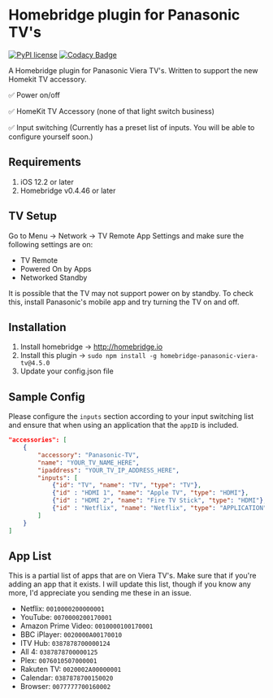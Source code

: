# Homebridge plugin for Panasonic TV's

[![PyPI license](https://img.shields.io/pypi/l/ansicolortags.svg)](https://pypi.python.org/pypi/ansicolortags/)
[![Codacy Badge](https://api.codacy.com/project/badge/Grade/313c17eb1c1145f085e7ecc1ce1c993e)](https://app.codacy.com/app/g30r93g/homebridge-panasonic?utm_source=github.com&utm_medium=referral&utm_content=g30r93g/homebridge-panasonic&utm_campaign=Badge_Grade_Dashboard)

A Homebridge plugin for Panasonic Viera TV's. Written to support the new Homekit TV accessory.

✅ Power on/off

✅ HomeKit TV Accessory (none of that light switch business)

✅ Input switching (Currently has a preset list of inputs. You will be able to configure yourself soon.)

## Requirements

1.  iOS 12.2 or later
2.  Homebridge v0.4.46 or later

## TV Setup
Go to Menu -> Network -> TV Remote App Settings and make sure the following settings are on:
*  TV Remote
*  Powered On by Apps
*  Networked Standby

It is possible that the TV may not support power on by standby. To check this, install Panasonic's mobile app and try turning the TV on and off.

## Installation

1.  Install homebridge -> <http://homebridge.io>
2.  Install this plugin -> `sudo npm install -g homebridge-panasonic-viera-tv@4.5.0`
3.  Update your config.json file

## Sample Config

Please configure the `inputs` section according to your input switching list and ensure that when using an application that the `appID` is included.

``` JSON
"accessories": [
    {
        "accessory": "Panasonic-TV",
        "name": "YOUR_TV_NAME_HERE",
        "ipaddress": "YOUR_TV_IP_ADDRESS_HERE",
        "inputs": [
            {"id": "TV", "name": "TV", "type": "TV"},
            {"id" : "HDMI 1", "name": "Apple TV", "type": "HDMI"},
            {"id" : "HDMI 2", "name": "Fire TV Stick", "type": "HDMI"},
            {"id" : "Netflix", "name": "Netflix", "type": "APPLICATION", "appID": "0010000200000001"}
        ]
    }
]
```

## App List

This is a partial list of apps that are on Viera TV's. Make sure that if you're adding an app that it exists.
I will update this list, though if you know any more, I'd appreciate you sending me these in an issue.

* Netflix: `0010000200000001`
* YouTube: `0070000200170001`
* Amazon Prime Video: `0010000100170001`
* BBC iPlayer: `0020000A00170010`
* ITV Hub: `0387878700000124`
* All 4: `0387878700000125`
* Plex: `0076010507000001`
* Rakuten TV: `0020002A00000001`
* Calendar: `0387878700150020`
* Browser: `0077777700160002`
